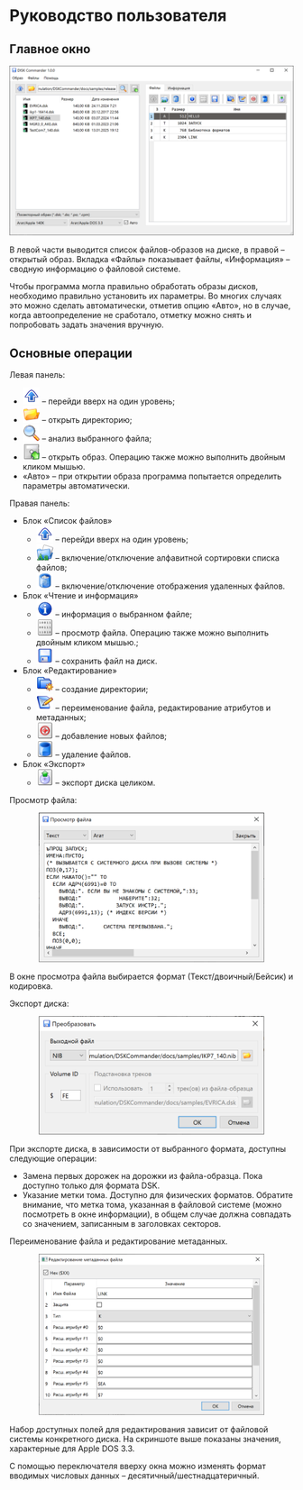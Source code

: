 # Руководство пользователя

## Главное окно
<p align="center">
<img src="screenshots/main_window.png" width="600">
</p>

В левой части выводится список файлов-образов на диске, в правой &ndash; открытый образ. Вкладка &laquo;Файлы&raquo; показывает файлы, &laquo;Информация&raquo; &ndash; сводную информацию о файловой системе.

Чтобы программа могла правильно обработать образы дисков, необходимо правильно установить их параметры. Во многих случаях это можно сделать автоматически, отметив опцию &laquo;Авто&raquo;, но в случае, когда автоопределение не сработало, отметку можно снять и попробовать задать значения вручную. 

## Основные операции

Левая панель:

* <img src="src/resources/icons/up.png" width="30"> &ndash; перейди вверх на один уровень;
* <img src="src/resources/icons/folder_yellow_open.png" width="30"> &ndash; открыть директорию;
* <img src="src/resources/icons/viewmag.png" width="30"> &ndash; анализ выбранного файла;
* <img src="src/resources/icons/5floppy_mount.png" width="30"> &ndash; открыть образ. Операцию также можно выполнить двойным кликом мышью.
* &laquo;Авто&raquo; &ndash; при открытии образа программа попытается определить параметры автоматически.

Правая панель:
* Блок &laquo;Список файлов&raquo;
    * <img src="src/resources/icons/up.png" width="30"> &ndash; перейди вверх на один уровень;
    * <img src="src/resources/icons/folder_font.png" width="30"> &ndash; включение/отключение алфавитной сортировки списка файлов;
    * <img src="src/resources/icons/trashcan_full.png" width="30"> &ndash; включение/отключение отображения удаленных файлов.
* Блок &laquo;Чтение и информация&raquo;
    * <img src="src/resources/icons/msbox_info.png" width="30"> &ndash; информация о выбранном файле;
    * <img src="src/resources/icons/binary.png" width="30"> &ndash; просмотр файла. Операцию также можно выполнить двойным кликом мышью.;
    * <img src="src/resources/icons/3floppy_unmount.png" width="30"> &ndash; сохранить файл на диск.
* Блок &laquo;Редактирование&raquo;
    * <img src="src/resources/icons/folder_new.png" width="30"> &ndash; создание директории;
    * <img src="src/resources/icons/package_editors.png" width="30"> &ndash; переименование файла, редактирование атрибутов и метаданных;
    * <img src="src/resources/icons/patch.png" width="30"> &ndash; добавление новых файлов;
    * <img src="src/resources/icons/delete.png" width="30"> &ndash; удаление файлов.
* Блок &laquo;Экспорт&raquo;
    * <img src="src/resources/icons/cdimage.png" width="30"> &ndash; экспорт диска целиком.

Просмотр файла:

<p align="center">
<img src="screenshots/view_file.png" width="400">
</p>

В окне просмотра файла выбирается формат (Текст/двоичный/Бейсик) и кодировка.

Экспорт диска:

<p align="center">
<img src="screenshots/export.png" width="400">
</p>

При экспорте диска, в зависимости от выбранного формата, доступны следующие операции:

* Замена первых дорожек на дорожки из файла-образца. Пока доступно только для формата DSK.
* Указание метки тома. Доступно для физических форматов. Обратите внимание, что метка тома, указанная в файловой системе (можно посмотреть в окне информации), в общем случае должна совпадать со значением, записанным в заголовках секторов.


Переименование файла и редактирование метаданных.

<p align="center">
<img src="screenshots/edit_metadata.png" width="400">
</p>

Набор доступных полей для редактирования зависит от файловой системы конкретного диска. На скриншоте выше показаны значения, характерные для Apple DOS 3.3.

С помощью переключателя вверху окна можно изменять формат вводимых числовых данных &ndash; десятичный/шестнадцатеричный.